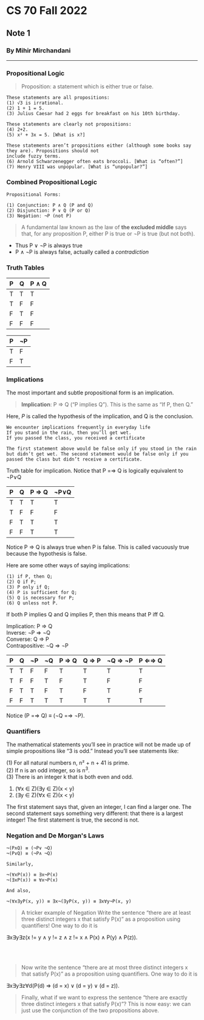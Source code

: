 # CS 70 Fall 2022
## Note 1
### By Mihir Mirchandani
---

### Propositional Logic

> Proposition: a statement which is either true or false.

```
These statements are all propositions:
(1) √3 is irrational.
(2) 1 + 1 = 5.
(3) Julius Caesar had 2 eggs for breakfast on his 10th birthday.

These statements are clearly not propositions:
(4) 2+2.
(5) x² + 3x = 5. [What is x?]

These statements aren’t propositions either (although some books say they are). Propositions should not
include fuzzy terms.
(6) Arnold Schwarzenegger often eats broccoli. [What is “often?”]
(7) Henry VIII was unpopular. [What is “unpopular?”]

```

### Combined Propositional Logic

```
Propositional Forms:

(1) Conjunction: P ∧ Q (P and Q)
(2) Disjunction: P ∨ Q (P or Q)
(3) Negation: ¬P (not P)
```

> A fundamental law known as the law of **the excluded middle** says that, for any proposition P, either P is true or ¬P is true (but not both).

- Thus P ∨ ¬P is always true
- P ∧ ¬P is always false, actually called a *contradiction*

### Truth Tables

| P | Q | P ∧ Q |
| ---|--- | --- |
| T | T | T |
| T | F | F |
| F | T | F |
| F | F | F |

| P | ¬P |
|---|---|
| T | F |
| F | T |

### Implications
The most important and subtle propositional form is an implication.

> **Implication**: P ⇒ Q (“P implies Q”). This is the same as “If P, then Q.”

Here, *P* is called the hypothesis of the implication, and Q is the conclusion.

```
We encounter implications frequently in everyday life
If you stand in the rain, then you’ll get wet.
If you passed the class, you received a certificate

The first statement above would be false only if you stood in the rain but didn’t get wet. The second statement would be false only if you passed the class but didn’t receive a certificate.
```

Truth table for implication. Notice that P =⇒ Q is logically equivalent to ¬P∨Q

| P | Q | P ⇒ Q | ¬P∨Q |
|---|---|---|---|
| T | T | T | T |
| T | F | F | F |
| F | T | T | T |
| F | F | T | T |


Notice P ⇒ Q is always true when P is false. This is called vacuously true because the hypothesis is false.

Here are some other ways of saying implications:

```
(1) if P, then Q;
(2) Q if P;
(3) P only if Q;
(4) P is sufficient for Q;
(5) Q is necessary for P;
(6) Q unless not P.
```

If both P implies Q and Q implies P, then this means that P iff Q.

Implication: P ⇒ Q <br>
Inverse: ¬P ⇒ ¬Q <br>
Converse: Q ⇒ P  <br>
Contrapositive: ¬Q ⇒ ¬P <br>

| P | Q | ¬P | ¬Q| P ⇒ Q | Q ⇒ P | ¬Q ⇒ ¬P | P ⇐⇒ Q |
|---|---|---|---|---|---|---|---|
| T | T | F  |F| T | T | T | T |
| T | F | F  |T| F | T | F | F |
| F | T | T  |F| T | F | T | F |
| F | F | T  |T| T | T | T | T |

Notice (P =⇒ Q) ≡ (¬Q =⇒ ¬P).

### Quantifiers

The mathematical statements you’ll see in practice will not be made up of simple propositions like “3 is odd.” Instead you’ll see statements like:

(1) For all natural numbers n, n² + n + 41 is prime. <br>
(2) If n is an odd integer, so is n<sup>3</sup>. <br>
(3) There is an integer k that is both even and odd. <br>

1. (∀x ∈ Z)(∃y ∈ Z)(x < y)
2. (∃y ∈ Z)(∀x ∈ Z)(x < y)

The first statement says that, given an integer, I can find a larger one. The second statement says something
very different: that there is a largest integer! The first statement is true, the second is not.

### Negation and De Morgan's Laws
```
¬(P∧Q) ≡ (¬P∨ ¬Q)
¬(P∨Q) ≡ (¬P∧ ¬Q)

Similarly,

¬(∀xP(x)) ≡ ∃x¬P(x)
¬(∃xP(x)) ≡ ∀x¬P(x)

And also,

¬(∀x∃yP(x, y)) ≡ ∃x¬(∃yP(x, y)) ≡ ∃x∀y¬P(x, y)
```


> A tricker example of Negation
Write the sentence “there are at least three distinct integers x that satisfy P(x)” as a proposition using quantifiers! One way to do it is

∃x∃y∃z(x != y ∧ y != z ∧ z != x ∧ P(x) ∧ P(y) ∧ P(z)).

<br><br>

> Now write the sentence “there are at most three distinct integers x that satisfy P(x)” as a proposition using quantifiers. One way to do it is

∃x∃y∃z∀d(P(d) ⇒ (d = x) ∨ (d = y) ∨ (d = z)).

> Finally, what if we want to express the sentence “there are exactly three distinct integers x that satisfy P(x)”? This is now easy: we can just use the
conjunction of the two propositions above.
